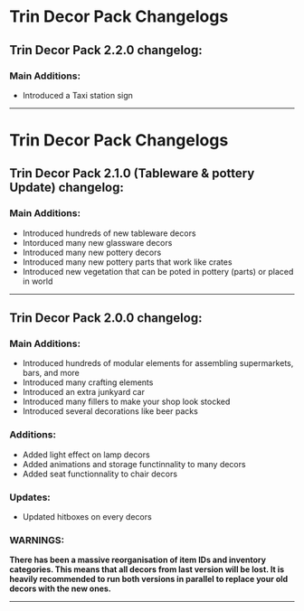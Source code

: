 # Trin Decor Pack Changelogs

## Trin Decor Pack 2.2.0 changelog:

### Main Additions:
- Introduced a Taxi station sign

---

# Trin Decor Pack Changelogs

## Trin Decor Pack 2.1.0 (Tableware & pottery Update) changelog:

### Main Additions:
- Introduced hundreds of new tableware decors
- Intorduced many new glassware decors
- Introduced many new pottery decors
- Introduced many new pottery parts that work like crates
- Introduced new vegetation that can be poted in pottery (parts) or placed in world

---

## Trin Decor Pack 2.0.0 changelog:

### Main Additions:
- Introduced hundreds of modular elements for assembling supermarkets, bars, and more
- Introduced many crafting elements
- Introduced an extra junkyard car
- Introduced many fillers to make your shop look stocked
- Introduced several decorations like beer packs

### Additions:
- Added light effect on lamp decors
- Added animations and storage functinnality to many decors
- Added seat functionnality to chair decors

### Updates:
- Updated hitboxes on every decors

### WARNINGS:
**There has been a massive reorganisation of item IDs and inventory categories. This means that all decors from last version will be lost. It is heavily recommended to run both versions in parallel to replace your old decors with the new ones.**

---